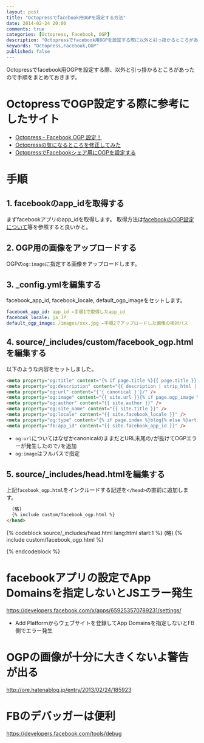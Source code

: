 ```yaml
---
layout: post
title: "Octopressでfacebook用OGPを設定する方法"
date: 2014-02-24 20:00
comments: true
categories: [Octopress, Facebook, OGP]
description: "Octopressでfacebook用OGPを設定する際に以外と引っ掛かるところがあったので共有します。"
keywords: "Octopress,Facebook,OGP"
published: false
---
```


Octopressでfacebook用OGPを設定する際、以外と引っ掛かるところがあったので手順をまとめておきます。

# OctopressでOGP設定する際に参考にしたサイト
* [Octopress - Facebook OGP 設定！](http://www.mk-mode.com/octopress/2012/12/31/octopress-facebook-ogp/)
* [Octopressの気になるところを修正してみた](http://www.sankitch.me/blog/2012/05/09/octopress-customize/)
* [OctopressでFacebookシェア用にOGPを設定する](http://morizyun.github.io/blog/octopress-facebook-ogp-upgrade/)

# 手順

## 1. facebookのapp_idを取得する
まずfacebookアプリのapp_idを取得します。
取得方法は[facebookのOGP設定について](http://www.issun.com/blog/ogp/)等を参照すると良いかと。

## 2. OGP用の画像をアップロードする
OGPの`og:image`に指定する画像をアップロードします。

## 3. _config.ymlを編集する
facebook_app_id, facebook_locale, default_ogp_imageをセットします。

``` yaml _config.yml
facebook_app_id: app_id ←手順1で取得したapp_id
facebook_locale: ja_JP
default_ogp_image: /images/xxx.jpg ←手順2でアップロードした画像の相対パス
```

## 4. source/_includes/custom/facebook_ogp.htmlを編集する
以下のような内容をセットしました。

``` html source/_includes/custom/facebook_ogp.html
<meta property="og:title" content="{% if page.title %}{{ page.title }} - {% endif %}{{ site.title }}" />
<meta property="og:description" content="{{ description | strip_html | condense_spaces | truncate:150 }}" />
<meta property="og:url" content="{'{ canonical }'}/" />
<meta property="og:image" content="{{ site.url }}{% if page.ogp_image %}{{ page.ogp_image }}{% else %}{{ site.default_ogp_image }}{% endif %}" />
<meta property="og:author" content="{{ site.author }}" />
<meta property="og:site_name" content="{{ site.title }}" />
<meta property="og:locale" content="{{ site.facebook_locale }}" />
<meta property="og:type" content="{% if page.index %}blog{% else %}article{% endif %}" />
<meta property="fb:app_id" content="{{ site.facebook_app_id }}" />
```
* `og:url`についてはなぜかcanonicalのままだとURL末尾の`/`が抜けてOGPエラーが発生したので`/`を追加
* `og:image`はフルパスで指定

## 5. source/_includes/head.htmlを編集する
上記`facebook_ogp.html`をインクルードする記述を`</head>`の直前に追加します。

``` html source/_includes/head.html
  (略)
  {% include custom/facebook_ogp.html %}
</head>
```

{% codeblock source/_includes/head.html lang:html start:1 %}
  (略)
  {% include custom/facebook_ogp.html %}
</head>
{% endcodeblock %}

# facebookアプリの設定でApp Domainsを指定しないとJSエラー発生
https://developers.facebook.com/x/apps/659253570789231/settings/
* Add Platformからウェブサイトを登録してApp Domainsを指定しないとFB側でエラー発生

# OGPの画像が十分に大きくないよ警告が出る
http://ore.hatenablog.jp/entry/2013/02/24/185923

# FBのデバッガーは便利
https://developers.facebook.com/tools/debug

